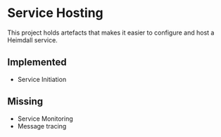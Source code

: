 # Service Hosting

This project holds artefacts that makes it easier to configure and host a Heimdall service.

## Implemented

- Service Initiation

## Missing

- Service Monitoring
- Message tracing